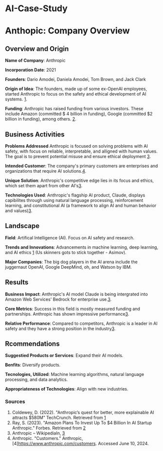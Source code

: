 # AI-Case-Study

# Anthopic: Company Overview

## Overview and Origin

**Name of Company**: Anthropic

**Incorporation Date**: 2021

**Founders**: Dario Amodei, Daniela Amodei, Tom Brown, and Jack Clark

**Origin of Idea**: The founders, made up of some ex-OpenAI employees, started Anthropic to focus on the safety and ethical development of AI systems. [1](https://techcrunch.com/2022/04/29/anthropics-quest-for-better-more-explainable-ai-attracts-580m/).

**Funding**: Anthropic has raised funding from various investors.  These include Amazon (committed $ 4 billion in funding), Google (committed $2 billion in funding), among others. [2](https://www.forbes.com/sites/siladityaray/2023/09/25/amazon-plans-to-invest-up-to-4-billion-in-ai-startup-anthropic/).


## Business Activities


**Problems Addressed** Anthropic is focused on solving problems with AI safety, with focus on reliable, interpretable, and alligned with human values.  The goal is to prevent potential misuse and ensure ethical deployment [3](https://en.wikipedia.org/wiki/Anthropic).

**Intended Customer**: The company's primary customers are enterprises and organizations that require AI solutions.[4](https://www.anthropic.com/customers).

**Unique Solution**: Anthropic's competitive edge lies in its focus and ethics, which set them apart from other AI's[3](https://en.wikipedia.org/wiki/Anthropic).

**Technologies Used**: Anthropic's flagship AI product, Claude, displays capibilites through using natural language processing, reinforcement learning, and constitutional AI (a framework to align AI and human behavior and values)[3](https://en.wikipedia.org/wiki/Anthropic).


## Landscape


**Field**: Artifical Intelligence (AI).  Focus on AI safety and research.

**Trends and Innovations**: Advancements in machine learning, deep learning, and AI ethics [1](https://techcrunch.com/2022/04/29/anthropics-quest-for-better-more-explainable-ai-attracts-580m/) (Us skinners gots to stick together - Asimov).

**Major Companies**: The big dog players in the AI arena include the juggernaut OpenAI, Google DeepMind, oh, and Watson by IBM.


## Results


**Business Impact**: Anthropic's AI model Claude is being intergrated into Amazon Web Services' Bedrock for enterprise use.[3](https://en.wikipedia.org/wiki/Anthropic). 

**Core Metrics**: Success in this field is mostly measured funding and partnerships.  Anthropic has shown impressive performance[3](https://en.wikipedia.org/wiki/Anthropic).

**Relative Performance**: Compared to competitors, Anthropic is a leader in AI safety and they have a strong position in the industry[3](https://en.wikipedia.org/wiki/Anthropic).


## Rcommendations


**Suggestied Products or Services**: Expand their AI models. 

**Benfits**: Diversify products.

**Tecnologies, Utilized**: Machine learning algorithms, natural language processing, and data analytics. 

**Appropriateness of Technologies**: Align with new industries. 


### Sources


1. Coldewey, D. (2022). "Anthropic’s quest for better, more explainable AI attracts $580M" TechCrunch. Retrieved from [1](https://techcrunch.com/2022/04/29/anthropics-quest-for-better-more-explainable-ai-attracts-580m/)
2. Ray, S. (2023). "Amazon Plans To Invest Up To $4 Billion In AI Startup Anthropic." Forbes. Retrieved from [2]( https://www.forbes.com/sites/siladityaray/2023/09/25/amazon-plans-to-invest-up-to-4-billion-in-ai-startup-anthropic/)
3. Anthropic – WikipediaIn, [3](https://en.wikipedia.org/wiki/Anthropic)
4. Anthropic. "Customers." Anthropic, [4]https://www.anthropic.com/customers. Accessed June 10, 2024.

